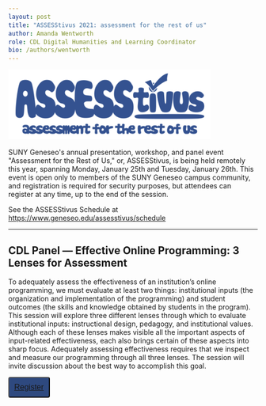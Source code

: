 ```yaml
---
layout: post
title: "ASSESStivus 2021: assessment for the rest of us"
author: Amanda Wentworth
role: CDL Digital Humanities and Learning Coordinator
bio: /authors/wentworth
---
```


![CDL banner logo](/images/assesstivus-logo.png)

SUNY Geneseo's annual presentation, workshop, and panel event "Assessment for the Rest of Us," or, ASSESStivus, is being held remotely this year, spanning Monday, January 25th and Tuesday, January 26th. This event is open only to members of the SUNY Geneseo campus community, and registration is required for security purposes, but attendees can register at any time, up to the end of the session.

See the ASSESStivus Schedule at https://www.geneseo.edu/assesstivus/schedule

---

## CDL Panel — Effective Online Programming: 3 Lenses for Assessment

To adequately assess the effectiveness of an institution’s online programming, we must evaluate at least two things: institutional inputs (the organization and implementation of the programming) and student outcomes (the skills and knowledge obtained by students in the program). This session will explore three different lenses through which to evaluate institutional inputs: instructional design, pedagogy, and institutional values. Although each of these lenses makes visible all the important aspects of input-related effectiveness, each also brings certain of these aspects into sharp focus. Adequately assessing effectiveness requires that we inspect and measure our programming through all three lenses. The session will invite discussion about the best way to accomplish this goal.

<button style="background-color: #2E497F; color: white; padding: 10px; font-family: 'PT Sans', Helvetica, sans-serif; font-size: 12pt; border-radius: 4px;" name="button"><a href="https://geneseo.zoom.us/meeting/register/tJEucO2vrj0uGdVmXuA_9lppLU2jFfzzrUD1">Register</a></button>
